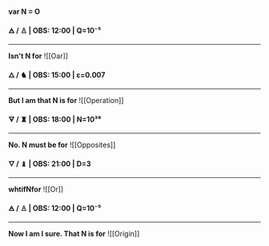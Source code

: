 
**var N = O** 

**🜁  / ♙ | OBS: 12:00 | Q=10⁻⁵**
****
**Isn't N for** 
![[Oar]]

**🜂 / ♞  | OBS: 15:00 | ε=0.007**
****
**But I am that N is for**
![[Operation]]


**🜃 / ♜  | OBS: 18:00 | N=10³⁶**
****
**No. N must be for**
![[Opposites]]

**🜄 / ♝ | OBS: 21:00 | D=3**
****
**whtifNfor**
![[Or]]

**🜁  / ♙ | OBS: 12:00 | Q=10⁻⁵**
****
**Now I am I sure. That N is for** 
![[Origin]]
